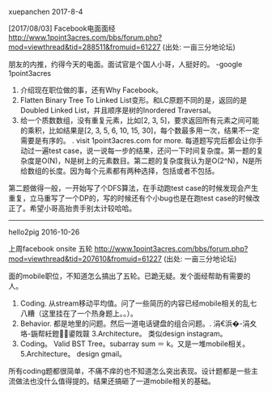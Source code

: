 xuepanchen 
2017-8-4

[2017/08/03] Facebook电面面经
http://www.1point3acres.com/bbs/forum.php?mod=viewthread&tid=288511&fromuid=61227
(出处: 一亩三分地论坛)

朋友的内推，约得今天的电面。面试官是个国人小哥，人挺好的。
-google 1point3acres
1. 介绍现在职位做的事，还有Why Facebook。
1. Flatten Binary Tree To Linked List变形。和LC原题不同的是，返回的是Doubled Linked List，并且顺序是树的Inordered Traversal。
2. 给一个质数数组，没有重复元素，比如[2, 3, 5]，要求返回所有元素之间可能的乘积，比如结果是[2, 3, 5, 6, 10, 15, 30]，每个数最多用一次，结果不一定需要是有序的。
. visit 1point3acres.com for more.
每道题写完后都会让你手动过一遍test case，说一说每一步的结果，还问一下时间复杂度。第一题的复杂度是O(N)，N是树上的元素数目。第二题的复杂度我认为是O(2^N)，N是所给数组的长度。因为每个元素都有两种选择，包括或者不包括。

第二题做得一般，一开始写了个DFS算法，在手动跑test case的时候发现会产生重复，立马重写了一个DP的，写的时候还有个小bug也是在跑test case的时候改正了。希望小哥高抬贵手别太计较哈哈。


------------------------------

hello2pig
2016-10-26

上周facebook onsite 五轮
http://www.1point3acres.com/bbs/forum.php?mod=viewthread&tid=207610&fromuid=61227
(出处: 一亩三分地论坛)

面的mobile职位，不知道怎么搞出了五轮。已跪无疑。发个面经帮助有需要的人。

1. Coding. 从stream移动平均值。问了一些简历的内容已经mobile相关的乱七八糟（这里挂在了一个热身题上。。）。
2. Behavior. 都是地里的问题。然后一道电话键盘的组合问题。. 涓€浜�-涓夊垎-鍦帮紝鐙鍙戝竷
3.Architecture。 类似design instagram。
4. Coding。 Valid BST Tree。subarray sum ＝ k。又是一堆mobile相关。
5.Architecture。 design gmail。

所有coding题都很简单，不痛不痒的也不知道怎么突出表现。设计题都是一些主流做法也没什么值得提的。结果还搞砸了一道mobile相关的基础。


